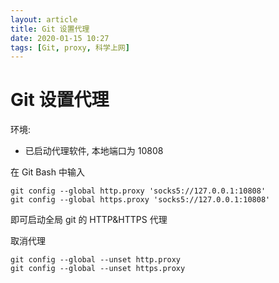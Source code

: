 ```yaml
---
layout: article
title: Git 设置代理
date: 2020-01-15 10:27
tags: [Git, proxy, 科学上网]
---
```


# Git 设置代理

环境:
- 已启动代理软件, 本地端口为 10808

在 Git Bash 中输入
```shell
git config --global http.proxy 'socks5://127.0.0.1:10808'
git config --global https.proxy 'socks5://127.0.0.1:10808'
```
即可启动全局 git 的 HTTP&HTTPS 代理

取消代理
```shell
git config --global --unset http.proxy
git config --global --unset https.proxy
```
